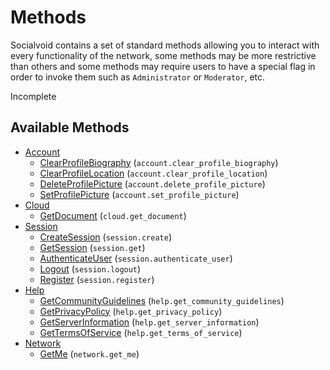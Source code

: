 # Methods

Socialvoid contains a set of standard methods allowing you to interact
with every functionality of the network, some methods may be more 
restrictive than others and some methods may require users to have
a special flag in order to invoke them such as `Administrator` or 
`Moderator`, etc. 

Incomplete

## Available Methods

 - [Account](account/README.md)
      * [ClearProfileBiography](account/ClearProfileBiography.md) (`account.clear_profile_biography`)
      * [ClearProfileLocation](account/ClearProfileLocation.md) (`account.clear_profile_location`)
      * [DeleteProfilePicture](account/DeleteProfilePicture.md) (`account.delete_profile_picture`)
      * [SetProfilePicture](account/SetProfilePicture.md) (`account.set_profile_picture`)
 - [Cloud](cloud/README.md)
      * [GetDocument](cloud/GetDocument.md) (`cloud.get_document`)
 - [Session](session/README.md)
      * [CreateSession](session/CreateSession.md) (`session.create`)
      * [GetSession](session/GetSession.md) (`session.get`)
      * [AuthenticateUser](session/AuthenticateUser.md) (`session.authenticate_user`)
      * [Logout](session/Logout.md) (`session.logout`)
      * [Register](session/Register.md) (`session.register`)
 - [Help](help/README.md)
      * [GetCommunityGuidelines](help/GetCommunityGuidelines.md) (`help.get_community_guidelines`)
      * [GetPrivacyPolicy](help/GetPrivacyPolicy.md) (`help.get_privacy_policy`)
      * [GetServerInformation](help/GetServerInformation.md) (`help.get_server_information`)
      * [GetTermsOfService](help/GetTermsOfService.md) (`help.get_terms_of_service`)
 - [Network](network/README.md)
      * [GetMe](network/GetMe.md) (`network.get_me`)